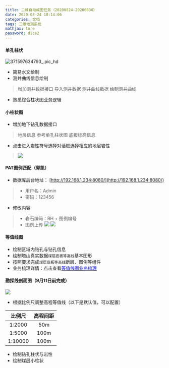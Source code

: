 ```yaml
---
title: 二维自动成图任务（20200824-20200830）
date: 2020-08-24 10:14:06
categories: 文档
tags: 三维地测系统
mathjax: ture
password: dice2
---
```


#### 单孔柱状
![371597634793_.pic_hd](371597634793_.pic_hd.jpg)
* 简易水文绘制
* 测井曲线信息绘制
> 增加测井数据接口
> 导入测井数据
> 测井曲线数据
> 绘制测井曲线

* 熟悉综合柱状图业务逻辑
 
#### 小柱状图
* 增加地下钻孔数据接口
> 地层信息 参考单孔柱状图
> 底板标高信息

* 点击进入岩性符号选择对话框选择相应的地层岩性
> ![](15968582895156.png)

#### PAT图例匹配（郭凯）
* 数据库后台地址：
[http://192.168.1.234:8080/](http://192.168.1.234:8080/)

> * 用户名：Admin
> * 密码：123456

* 修改内容

> * 岩石编码：RH + 图例编号
> * 图例上传
> ![](15983412200643.jpg)
> ![](15983412278679.jpg)

#### 等值线图
* 绘制区域内钻孔与钻孔信息
* 绘制塔山真实数据`煤层底板等高线`基本图形
* 按照要求完成`煤层底板等高线`断层、图例等组件
* 业务梳理详情：点击查看[<font color="#0000FF">等值线图业务梳理</font>](https://rhtect.github.io/2020/08/03/geodesic-DZX-Combing/)

#### 勘探线剖面图（9月11日前完成）
![](15980019995416.jpg)


* 根据比例尺调整高程等值线（以下是默认值，可以配置）

| 比例尺 | 高程间距 |
|:---:|:----:|
| 1:2000  |   50m   |
| 1:5000  |   100m   |
| 1:10000  |   100m   |

* 绘制钻孔柱状与岩性
* 绘制煤层小柱状
